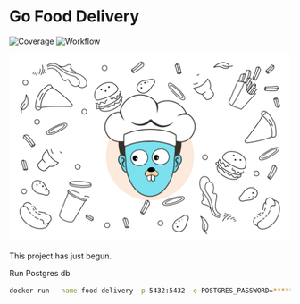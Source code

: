 # Go Food Delivery

![Coverage](https://img.shields.io/badge/Coverage-71.6%25-brightgreen)
![Workflow](https://github.com/mukulmantosh/Uber_Food_Delivery/actions/workflows/test.yaml/badge.svg)


![background](./misc/images/background.png)

This project has just begun.


Run Postgres db

```bash
docker run --name food-delivery -p 5432:5432 -e POSTGRES_PASSWORD=****** -d postgres
```